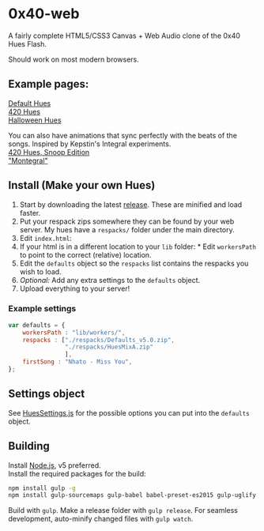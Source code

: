 # 0x40-web
A fairly complete HTML5/CSS3 Canvas + Web Audio clone of the 0x40 Hues Flash.

Should work on most modern browsers.

## Example pages:  
[Default Hues](http://0x40.mon.im/)  
[420 Hues](http://420.mon.im/)  
[Halloween Hues](http://spook.mon.im/)

You can also have animations that sync perfectly with the beats of the songs. Inspired by Kepstin's Integral experiments.  
[420 Hues, Snoop Edition](http://420.mon.im/snoop.html)  
["Montegral"](http://0x40.mon.im/montegral.html) 

## Install (Make your own Hues)
1. Start by downloading the latest [release](https://github.com/mon/0x40-web/releases). These are minified and load faster.
2. Put your respack zips somewhere they can be found by your web server. My hues have a `respacks/` folder under the main directory.
3. Edit `index.html`:
  1. If your html is in a different location to your `lib` folder:
    * Edit `workersPath` to point to the correct (relative) location.
  3. Edit the `defaults` object so the `respacks` list contains the respacks you wish to load.
  3. *Optional:* Add any extra settings to the `defaults` object.
  4. Upload everything to your server!

### Example settings  
```javascript
var defaults = {
    workersPath : "lib/workers/",
    respacks : ["./respacks/Defaults_v5.0.zip", 
                "./respacks/HuesMixA.zip"
                ],
    firstSong : "Nhato - Miss You",
};
```

## Settings object  
See [HuesSettings.js](./src/js/HuesSettings.js#L29) for the possible options you can put into the `defaults` object.

## Building
Install [Node.js](https://nodejs.org/en/), v5 preferred.  
Install the required packages for the build:
```bash
npm install gulp -g
npm install gulp-sourcemaps gulp-babel babel-preset-es2015 gulp-uglify gulp-concat gulp-cssnano gulp-autoprefixer gulp-order del jshint gulp-jshint
```
Build with `gulp`. Make a release folder with `gulp release`. For seamless development, auto-minify changed files with `gulp watch`.
